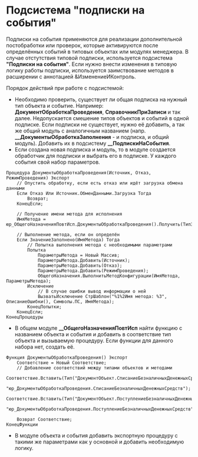 # Подсистема "подписки на события"

Подписки на события применяются для реализации дополнительной постобработки или проверок, которые активируются после определённых событий в типовых объектах или модулях менеджера.
В случае отстутствия типовой подписки, используется подсистема **"Подписки на события"**. Если нужно внести изменения в типовую логику работы подписки, используется заимствование методов в расширении с аннотацией &ИзменениеИКонтроль.

Порядок действий при работе с подсистемой:
 - Необходимо проверить, существует ли общая подписка на нужный тип объекта и событие. Например: **ДокументОбработкаПроведения**, **СправочникПриЗаписи** и так далее.
Недопускается смешение типов объектов и событий в одной подписке. Если подписки не существует, нужно её добавить, а так же общий модуль с аналогичным названием (напр. **__ДокументыОбработкаЗаполнения** - и подписка, и общий модуль).
Добавить их в подсистему **__ПодпискиНаСобытия**.
 - Если создана новая подписка и модуль, то в модуле создается обработчик для подписки и выбрать его в подписке. У каждого события свой набор параметров.

```1C (BSL)
Процедура ДокументыОбработкаПроведения(Источник, Отказ, РежимПроведения) Экспорт
    // Опустить обработку, если есть отказ или идёт загрузка обмена данными
    Если Отказ Или Источник.ОбменДанными.Загрузка Тогда
        Возврат;
    КонецЕсли;

    // Получение имени метода для исполнения
    ИмяМетода = юр_ОбщегоНазначенияПовтИсп.ДокументыОбработкаПроведения().Получить(ТипЗнч(Источник));
    
    // Выполнение метода, если он определён
    Если ЗначениеЗаполнено(ИмяМетода) Тогда
        // Попытка выполнения метода с необходимыми параметрами
        Попытка
            ПараметрыМетода = Новый Массив;
            ПараметрыМетода.Добавить(Источник);
            ПараметрыМетода.Добавить(Отказ);
            ПараметрыМетода.Добавить(РежимПроведения);
            ОбщегоНазначения.ВыполнитьМетодКонфигурации(ИмяМетода, ПараметрыМетода);
        Исключение
            // В случае ошибки вывод информации о ней
            ВызватьИсключение СтрШаблон("%1%2Имя метода: %3", ОписаниеОшибки(), Символы.ПС, ИмяМетода);
        КонецПопытки;
    КонецЕсли;
КонецПроцедуры
```

 - В общем модуле **__ОбщегоНазначенияПовтИсп** найти функцию с названием объекта и события и добавить в соответствие тип объекта и вызываемую процедуру. Если функции для данного набора нет, создать её.

```1C (BSL)
Функция ДокументыОбработкаПроведения() Экспорт
    Соответствие = Новый Соответствие;
    // Добавление соответствий между типами объектов и методами
    Соответствие.Вставить(Тип("ДокументОбъект.СписаниеБезналичныхДенежныхСредств"),
        "юр_ДокументыОбработкаПроведения.СписаниеБезналичныхДенежныхСредств");
    Соответствие.Вставить(Тип("ДокументОбъект.ПоступлениеБезналичныхДенежныхСредств"),
        "юр_ДокументыОбработкаПроведения.ПоступлениеБезналичныхДенежныхСредств");
    
    Возврат Соответствие;
КонецФункции
```

- В модуле объекта и события добавить экспортную процедуру с такими же параметрами как у основной и добавить необходимую логику.
